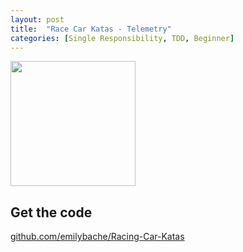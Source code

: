 ```yaml
---
layout: post
title:  "Race Car Katas - Telemetry"
categories: [Single Responsibility, TDD, Beginner]
---
```


<img style="height: 200px" src="{{ site.github.url }}/images/race_car_telemetry.png">

## Get the code

[github.com/emilybache/Racing-Car-Katas](https://github.com/emilybache/Racing-Car-Katas)
